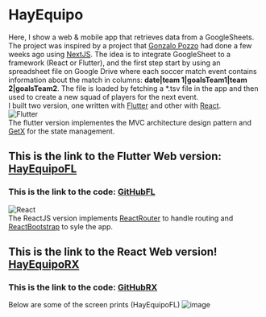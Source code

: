 # HayEquipo

Here, I show a web & mobile app that retrieves data from a GoogleSheets. The project was inspired by a project that [Gonzalo Pozzo](https://links.gonzalopozzo.com/) had done a few weeks ago using [NextJS](https://nextjs.org/). The idea is to integrate GoogleSheet to a framework (React or Flutter), and the first step start by using an spreadsheet file on Google Drive where each soccer match event contains information about the match in columns: **date|team 1|goalsTeam1|team 2|goalsTeam2**. The file is  loaded by fetching a *.tsv file in the app and then used to create a new squad of players for the next event.<br/>
I built two version, one written with [Flutter](https://flutter.dev/) and other with [React](https://reactjs.org/).<br/>
![Flutter](https://img.shields.io/badge/Flutter-_-48c0f8?style=for-the-badge&logo=flutter&logoColor=5dccfc)<br/>
The flutter version implementes the MVC architecture design pattern and [GetX](https://pub.dev/packages/get) for the state management.
## This is the link to the Flutter Web version: [HayEquipoFL](https://singular-horse-28c838.netlify.app/) 
### This is the link to the code: [GitHubFL](https://github.com/fersilva362/GSheetFlutter)
![React](https://img.shields.io/badge/React-_-05d6f6?style=for-the-badge&logo=react)<br/>
The ReactJS version implements [ReactRouter](https://reactrouter.com/en/main) to handle routing and [ReactBootstrap](https://react-bootstrap.netlify.app/) to syle the app.
## This is the link to the React Web version! [HayEquipoRX](https://sensational-shortbread-90a9f1.netlify.app/armar-equipo)
### This is the link to the code: [GitHubRX](https://github.com/fersilva362/GSheetReact)
Below are some of the screen prints (HayEquipoFL)
![image](https://github.com/fersilva362/GSheetFlutter/assets/78646102/d76b2c08-d19f-4e75-8d52-bf765fd59cc2)

